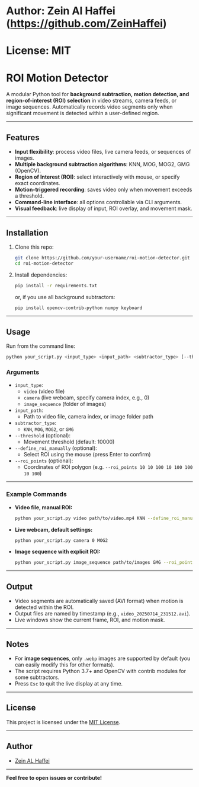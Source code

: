 # Author: Zein Al Haffei (https://github.com/ZeinHaffei)
# License: MIT

# ROI Motion Detector

A modular Python tool for **background subtraction, motion detection, and region-of-interest (ROI) selection** in video streams, camera feeds, or image sequences. Automatically records video segments only when significant movement is detected within a user-defined region.

---

## Features

- **Input flexibility**: process video files, live camera feeds, or sequences of images.
- **Multiple background subtraction algorithms**: KNN, MOG, MOG2, GMG (OpenCV).
- **Region of Interest (ROI)**: select interactively with mouse, or specify exact coordinates.
- **Motion-triggered recording**: saves video only when movement exceeds a threshold.
- **Command-line interface**: all options controllable via CLI arguments.
- **Visual feedback**: live display of input, ROI overlay, and movement mask.

---

## Installation

1. Clone this repo:

   ```bash
   git clone https://github.com/your-username/roi-motion-detector.git
   cd roi-motion-detector
   ```

2. Install dependencies:

   ```bash
   pip install -r requirements.txt
   ```

   or, if you use all background subtractors:

   ```bash
   pip install opencv-contrib-python numpy keyboard
   ```

---

## Usage

Run from the command line:

```bash
python your_script.py <input_type> <input_path> <subtractor_type> [--threshold INT] [--define_roi_manually | --roi_points X1 Y1 X2 Y2 ...]
```

### **Arguments**

- `input_type`:
  - `video` (video file)
  - `camera` (live webcam, specify camera index, e.g., 0)
  - `image_sequence` (folder of images)
- `input_path`:
  - Path to video file, camera index, or image folder path
- `subtractor_type`:
  - `KNN`, `MOG`, `MOG2`, or `GMG`
- `--threshold` (optional):
  - Movement threshold (default: 10000)
- `--define_roi_manually` (optional):
  - Select ROI using the mouse (press Enter to confirm)
- `--roi_points` (optional):
  - Coordinates of ROI polygon (e.g. `--roi_points 10 10 100 10 100 100 10 100`)

---

### **Example Commands**

- **Video file, manual ROI:**

  ```bash
  python your_script.py video path/to/video.mp4 KNN --define_roi_manually
  ```

- **Live webcam, default settings:**

  ```bash
  python your_script.py camera 0 MOG2
  ```

- **Image sequence with explicit ROI:**

  ```bash
  python your_script.py image_sequence path/to/images GMG --roi_points 50 50 200 50 200 200 50 200
  ```

---

## Output

- Video segments are automatically saved (AVI format) when motion is detected within the ROI.
- Output files are named by timestamp (e.g., `video_20250714_231512.avi`).
- Live windows show the current frame, ROI, and motion mask.

---

## Notes

- For **image sequences**, only `.webp` images are supported by default (you can easily modify this for other formats).
- The script requires Python 3.7+ and OpenCV with contrib modules for some subtractors.
- Press `Esc` to quit the live display at any time.

---

## License

This project is licensed under the [MIT License](LICENSE).

---

## Author

- [Zein AL Haffei](https://github.com/ZeinHaffei)

---

**Feel free to open issues or contribute!**

